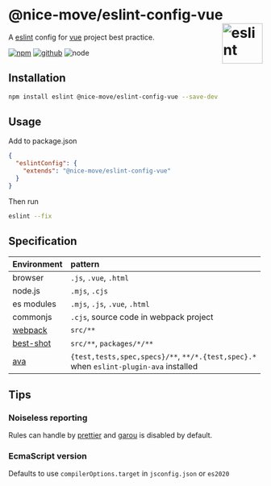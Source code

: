 # @nice-move/eslint-config-vue [<img src="https://cdn.worldvectorlogo.com/logos/eslint-1.svg" alt="eslint" height="80" align="right">][eslint]

A [eslint] config for [vue] project best practice.

[![npm][npm-badge]][npm-url]
[![github][github-badge]][github-url]
![node][node-badge]

[vue]: https://vuejs.org/
[eslint]: https://eslint.org/
[npm-url]: https://www.npmjs.com/package/@nice-move/eslint-config-vue
[npm-badge]: https://img.shields.io/npm/v/@nice-move/eslint-config-vue.svg?style=flat-square&logo=npm
[github-url]: https://github.com/airkro/nice-move/tree/master/packages/eslint-config-vue
[github-badge]: https://img.shields.io/npm/l/@nice-move/eslint-config-vue.svg?style=flat-square&colorB=blue&logo=github
[node-badge]: https://img.shields.io/node/v/@nice-move/eslint-config-vue.svg?style=flat-square&colorB=green&logo=node.js

## Installation

```bash
npm install eslint @nice-move/eslint-config-vue --save-dev
```

## Usage

Add to package.json

```json
{
  "eslintConfig": {
    "extends": "@nice-move/eslint-config-vue"
  }
}
```

Then run

```bash
eslint --fix
```

## Specification

[ava]: https://github.com/avajs/ava
[webpack]: https://webpack.js.org/
[best-shot]: https://github.com/best-shot/best-shot

| Environment | pattern                                                                                      |
| :---------- | :------------------------------------------------------------------------------------------- |
| browser     | `.js`, `.vue`, `.html`                                                                       |
| node.js     | `.mjs`, `.cjs`                                                                               |
| es modules  | `.mjs`, `.js`, `.vue`, `.html`                                                               |
| commonjs    | `.cjs`, source code in webpack project                                                       |
| [webpack]   | `src/**`                                                                                     |
| [best-shot] | `src/**`, `packages/*/**`                                                                    |
| [ava]       | `{test,tests,spec,specs}/**`, `**/*.{test,spec}.*` <br /> when `eslint-plugin-ava` installed |

## Tips

### Noiseless reporting

Rules can handle by [prettier](https://prettier.io/) and [garou](https://github.com/nice-move/garou) is disabled by default.

### EcmaScript version

Defaults to use `compilerOptions.target` in `jsconfig.json` or `es2020`
